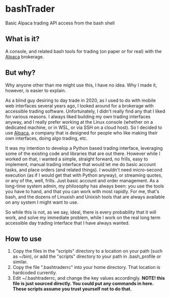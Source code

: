 # bashTrader

Basic Alpaca trading API access from the bash shell

## What is it?

A console, and related bash tools for trading (on paper or for real) with the [Alpaca](https://alpaca.markets/) brokerage.

## But why?

Why anyone other than me might use this, I have no idea.
Why I made it, however, is easier to explain.

As a blind guy desiring to day trade in 2020, as I used to do with mobile web interfaces several years ago, I looked around for a brokerage with accessible trading software. Unfortunately, I didn't really find any that I liked for various reasons.
I always liked building my own trading interfaces anyway, and I really prefer working at the Linux console (whether on a dedicated machine, or in WSL, or via SSH on a cloud host). So I decided to use [Alpaca](https://alpaca.markets), a company that is designed for people who like making their own interfaces, doing algo trading, etc.

It was my intention to develop a Python based trading interface, leveraging some of the existing code and libraries that are out there. However while I worked on that, i wanted a simple, straight forward, no frills, easy to implement, manual trading interface that would let me do basic account tasks, and place orders (and related things).
I wouldn't need micro-second execution (as if I would get that with Python anyway), or streaming quotes, or any of the, well, frills. Just basic account and order management.
As a long-time system admin, my philosophy has always been: you use the tools you have to hand, and that you can work with most rapidly. For me, that's bash, and the dozens of Linuxish and Unixish tools that are always available on any system I might want to use.

So while this is not, as we say, ideal, there is every probability that it will work, and solve my immediate problem, while I work on the real long term accessible day trading interface that I have always wanted.

## How to use

1.  Copy the files in the "scripts" directory to a location on your path (such as ~/bin), or add the "scripts" directory to your path in .bash_profile or similar.
2.  Copy the file ".bashtraderrc" into your home directory. That location is hardcoded currently.
3.  Edit ~/.bashtraderrc, and change the key values accordingly. **NOTE! this file is just sourced directly. You could put any commands in here. These scripts assume you trust yourself not to do that.**
